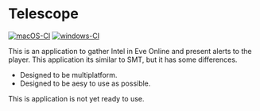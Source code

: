 # Telescope

[![macOS-CI](https://github.com/rafaga/telescope/actions/workflows/rust-macos.yml/badge.svg)](https://github.com/rafaga/telescope/actions/workflows/rust-macos.yml)
[![windows-CI](https://github.com/rafaga/telescope/actions/workflows/rust-windows.yml/badge.svg)](https://github.com/rafaga/telescope/actions/workflows/rust-windows.yml)

This is an application to gather Intel in Eve Online and present alerts to the player. This application its similar to SMT, but it has some differences.

* Designed to be multiplatform.
* Designed to be aesy to use as possible.

This is application is not yet ready to use.
